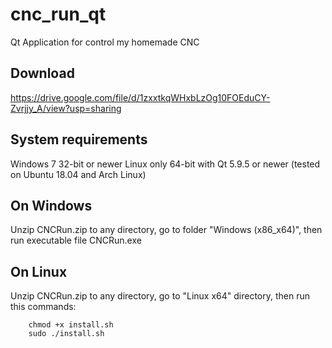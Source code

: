 # cnc_run_qt
Qt Application for control my homemade CNC

## Download
https://drive.google.com/file/d/1zxxtkqWHxbLzOg10FOEduCY-Zvrjjy_A/view?usp=sharing

## System requirements
Windows 7 32-bit or newer
Linux only 64-bit with Qt 5.9.5 or newer (tested on Ubuntu 18.04 and Arch Linux)

## On Windows
Unzip CNCRun.zip to any directory, go to folder "Windows (x86_x64)", then run executable file CNCRun.exe

## On Linux
Unzip CNCRun.zip to any directory, go to "Linux x64" directory, then run this commands:
        
        chmod +x install.sh
        sudo ./install.sh
